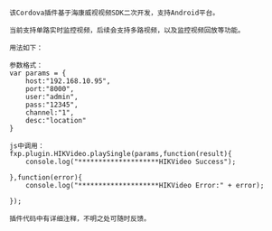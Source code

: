        
        该Cordova插件基于海康威视视频SDK二次开发，支持Android平台。

        当前支持单路实时监控视频，后续会支持多路视频，以及监控视频回放等功能。

        用法如下：

        参数格式：
        var params = {
            host:"192.168.10.95",
            port:"8000",
            user:"admin",
            pass:"12345",
            channel:"1",
            desc:"location"
        }

        js中调用：
        fxp.plugin.HIKVideo.playSingle(params,function(result){
            console.log("********************HIKVideo Success");

        },function(error){
            console.log("********************HIKVideo Error:" + error);

        });

        插件代码中有详细注释，不明之处可随时反馈。